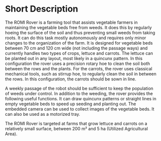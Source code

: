 <a name="description"></a>
# Short Description

The ROMI Rover is a farming tool that assists vegetable farmers in maintaining the vegetable beds free from weeds. It does this by regularly hoeing the surface of the soil and thus preventing small weeds from taking roots. It can do this task mostly autonomously and requires only minor changes to the organization of the farm. It is designed for vegetable beds between 70 cm and 120 cm wide (not including the passage ways) and currently handles two types of crops, lettuce and carrots. The lettuce can be planted out in any layout, most likely in a quincunx pattern. In this configuration the rover uses a precision rotary hoe to clean the soil both between the rows and the plants. For the carrots, the rover uses classical mechanical tools, such as stirrup hoe, to regularly clean the soil in between the rows. In this configuration, the carrots should be sown in line. 

A weekly passage of the robot should be sufficient to keep the population of weeds under control.
In addition to the weeding, the rover provides the following useful functions. It can draw quincunx patterns or straight lines in empty vegetable beds to speed up seeding and planting out. The embedded camera can be used to collect images of the vegetable beds. It can also be used as a motorized  tray.

The ROMI Rover is targeted at farms that grow lettuce and carrots on a relatively small surface, between 200 m² and 5 ha (Utilized Agricultural Area).

